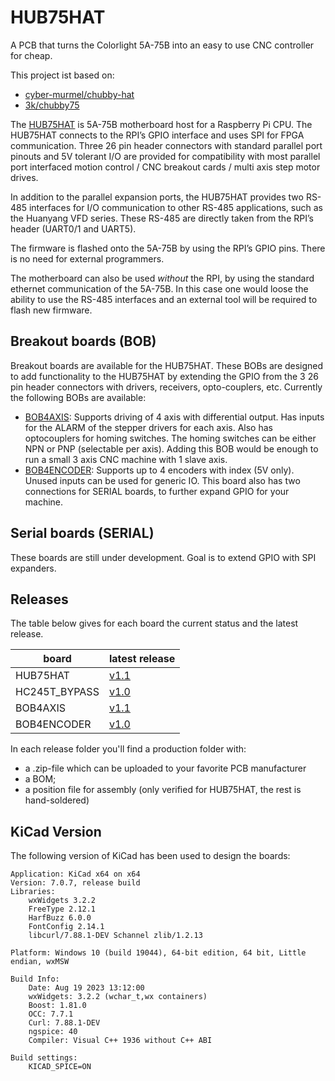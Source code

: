 # HUB75HAT

A PCB that turns the Colorlight 5A-75B into an easy to use CNC controller for cheap.

This project ist based on:
- [cyber-murmel/chubby-hat](https://github.com/cyber-murmel/chubby-hat)
- [3k/chubby75](https://github.com/q3k/chubby75/tree/master/5a-75b])

The [HUB75HAT](src/HUB75HAT) is 5A-75B motherboard host for a Raspberry Pi CPU. The HUB75HAT connects to the RPI’s GPIO interface and uses SPI for FPGA communication. Three 26 pin header connectors with standard parallel port pinouts and 5V tolerant I/O are provided for compatibility with most parallel port interfaced motion control / CNC breakout cards / multi axis step motor drives.

In addition to the parallel expansion ports, the HUB75HAT provides two RS-485 interfaces for I/O communication to other RS-485 applications, such as the Huanyang VFD series. These RS-485 are directly taken from the RPI’s header (UART0/1 and UART5).

The firmware is flashed onto the 5A-75B by using the RPI’s GPIO pins. There is no need for external programmers.

The motherboard can also be used _without_ the RPI, by using the standard ethernet communication of the 5A-75B. In this case one would loose the ability to use the RS-485 interfaces and an external tool will be required to flash new firmware.

## Breakout boards (BOB)
Breakout boards are available for the HUB75HAT. These BOBs are designed to add functionality to the HUB75HAT by
extending the GPIO from the 3 26 pin header connectors with drivers, receivers, opto-couplers, etc. Currently the
following BOBs are available:
- [BOB4AXIS](src/BOB4AXIS): Supports driving of 4 axis with differential output. Has inputs for the ALARM of the stepper
  drivers for each axis. Also has optocouplers for homing switches. The homing switches can be either NPN or PNP (selectable
  per axis). Adding this BOB would be enough to run a small 3 axis CNC machine with 1 slave axis.
- [BOB4ENCODER](src/BOB4ENCODER): Supports up to 4 encoders with index (5V only). Unused inputs can be used for generic
  IO. This board also has two connections for SERIAL boards, to further expand GPIO for your machine.

## Serial boards (SERIAL)
These boards are still under development. Goal is to extend GPIO with SPI expanders.

## Releases
The table below gives for each board the current status and the latest release. 

| board               | latest release                            |
|---------------------|-------------------------------------------|
| HUB75HAT            | [v1.1](src/HUB75HAT/releases/v1.1/)       |
| HC245T_BYPASS       | [v1.0](src/HC245T_BYPASS//releases/v1.0/) |
| BOB4AXIS            | [v1.1](src/BOB4AXIS/releases/v1.1/)       |
| BOB4ENCODER         | [v1.0](src/BOB4ENCODER/releases/v1.0/)    |

In each release folder you'll find a production folder with:
- a .zip-file which can be uploaded to your favorite PCB manufacturer
- a BOM;
- a position file for assembly (only verified for HUB75HAT, the rest is hand-soldered)

## KiCad Version
The following version of KiCad has been used to design the boards:
```
Application: KiCad x64 on x64
Version: 7.0.7, release build
Libraries:
    wxWidgets 3.2.2
    FreeType 2.12.1
    HarfBuzz 6.0.0
    FontConfig 2.14.1
    libcurl/7.88.1-DEV Schannel zlib/1.2.13

Platform: Windows 10 (build 19044), 64-bit edition, 64 bit, Little endian, wxMSW

Build Info:
    Date: Aug 19 2023 13:12:00
    wxWidgets: 3.2.2 (wchar_t,wx containers)
    Boost: 1.81.0
    OCC: 7.7.1
    Curl: 7.88.1-DEV
    ngspice: 40
    Compiler: Visual C++ 1936 without C++ ABI

Build settings:
    KICAD_SPICE=ON
```
